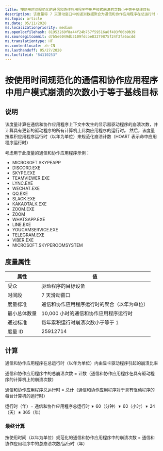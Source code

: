 ```yaml
---
title: 按使用时间规范化的通信和协作应用程序中用户模式崩溃的次数小于等于基线目标
description: 该度量将 7 天滑动窗口中的遥测数据聚合为通信和协作应用程序在总运行时（以年为单位）内由显卡驱动程序引起的崩溃比率
ms.topic: article
ms.date: 05/11/2020
ms.localizationpriority: medium
ms.openlocfilehash: 81953269f8a44f24b757f59516a8f403f06b9b39
ms.sourcegitcommit: d7b5e6049db3109fdcbe83279875f24f3fa6acdd
ms.translationtype: HT
ms.contentlocale: zh-CN
ms.lasthandoff: 05/27/2020
ms.locfileid: "84110253"
---
```

# <a name="number-of-user-mode-crashes-in-communication-and-collaboration-applications-normalized-by-usage--baseline-goal"></a>按使用时间规范化的通信和协作应用程序中用户模式崩溃的次数小于等于基线目标

## <a name="description"></a>说明

该度量计算在通信和协作应用程序上下文中发生的显示器驱动程序的崩溃次数，并计算具有更新的驱动程序的所有计算机上此类应用程序的运行时。 然后，该度量按累积应用程序运行时（以年为单位）来规范化崩溃计数（HOART 表示命中应用程序运行时）

考虑用于此度量的通信和协作应用程序示例：

* MICROSOFT.SKYPEAPP
* DISCORD.EXE
* SKYPE.EXE
* TEAMVIEWER.EXE
* LYNC.EXE
* WECHAT.EXE
* QQ.EXE
* SLACK.EXE
* KAKAOTALK.EXE
* ZOOM.EXE
* ZOOM
* WHATSAPP.EXE
* LINE.EXE
* YOUCAMSERVICE.EXE
* TELEGRAM.EXE
* VIBER.EXE
* MICROSOFT.SKYPEROOMSYSTEM

## <a name="measure-attributes"></a>度量属性

|属性|值|
|----|----|
|受众|驱动程序的目标设备|
|时间段|7 天滑动窗口|
|度量标准|通信和协作应用程序运行时的聚合（以年为单位）|
|最小总体数量|10,000 小时的通信和协作应用程序运行时|
|通过标准|每年累积运行时崩溃次数小于等于 1|
|度量 ID|25912714|

## <a name="calculation"></a>计算

通信和协作应用程序在总运行时（以年为单位）内由显卡驱动程序引起的崩溃比率

通信和协作应用程序中的总崩溃次数 = 计数（通信和协作应用程序在具有驱动程序的计算机上的崩溃次数）

通信和协作应用程序总运行时 = 总计（通信和协作应用程序对于具有驱动程序的每台计算机的运行时）

运行时（年）= 通信和协作应用程序总运行时 ∗ 60（分钟）∗ 60（小时）∗ 24（天）∗ 365（年）

### <a name="final-calculation"></a>最终计算

按使用时间（以年为单位）规范化的通信和协作应用程序中的崩溃次数 = 通信和协作应用程序中的总崩溃次数/运行时（年）
